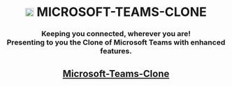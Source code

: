<h1 id="top" align="center"> <img src="https://user-images.githubusercontent.com/72864182/125259657-250b8200-e31d-11eb-9eb9-96a92d218e0f.png" alt="Microsoft" width="19.5" height="19.5"> MICROSOFT-TEAMS-CLONE</h1>
<h3 align="center"> Keeping you connected, wherever you are!<br>
Presenting to you the Clone of Microsoft Teams with enhanced features.<br></h3>
<h2 align="center"><a href="https://engage-microsoft-teams-clone.herokuapp.com/">Microsoft-Teams-Clone</a></h2>
